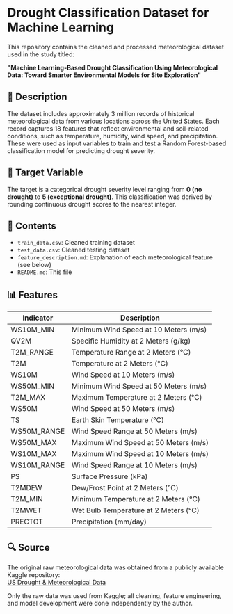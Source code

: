 # Drought Classification Dataset for Machine Learning

This repository contains the cleaned and processed meteorological dataset used in the study titled:

**"Machine Learning-Based Drought Classification Using Meteorological Data: Toward Smarter Environmental Models for Site Exploration"**  


## 📄 Description

The dataset includes approximately 3 million records of historical meteorological data from various locations across the United States. Each record captures 18 features that reflect environmental and soil-related conditions, such as temperature, humidity, wind speed, and precipitation. These were used as input variables to train and test a Random Forest-based classification model for predicting drought severity.

## 🎯 Target Variable

The target is a categorical drought severity level ranging from **0 (no drought)** to **5 (exceptional drought)**. This classification was derived by rounding continuous drought scores to the nearest integer.

## 📁 Contents

- `train_data.csv`: Cleaned training dataset  
- `test_data.csv`: Cleaned testing dataset  
- `feature_description.md`: Explanation of each meteorological feature (see below)  
- `README.md`: This file

## 📊 Features

| Indicator       | Description                                      |
|----------------|--------------------------------------------------|
| WS10M_MIN       | Minimum Wind Speed at 10 Meters (m/s)           |
| QV2M            | Specific Humidity at 2 Meters (g/kg)            |
| T2M_RANGE       | Temperature Range at 2 Meters (°C)              |
| T2M             | Temperature at 2 Meters (°C)                    |
| WS10M           | Wind Speed at 10 Meters (m/s)                   |
| WS50M_MIN       | Minimum Wind Speed at 50 Meters (m/s)           |
| T2M_MAX         | Maximum Temperature at 2 Meters (°C)           |
| WS50M           | Wind Speed at 50 Meters (m/s)                   |
| TS              | Earth Skin Temperature (°C)                    |
| WS50M_RANGE     | Wind Speed Range at 50 Meters (m/s)             |
| WS50M_MAX       | Maximum Wind Speed at 50 Meters (m/s)           |
| WS10M_MAX       | Maximum Wind Speed at 10 Meters (m/s)           |
| WS10M_RANGE     | Wind Speed Range at 10 Meters (m/s)             |
| PS              | Surface Pressure (kPa)                          |
| T2MDEW          | Dew/Frost Point at 2 Meters (°C)               |
| T2M_MIN         | Minimum Temperature at 2 Meters (°C)            |
| T2MWET          | Wet Bulb Temperature at 2 Meters (°C)          |
| PRECTOT         | Precipitation (mm/day)                          |

## 🔍 Source

The original raw meteorological data was obtained from a publicly available Kaggle repository:  
[US Drought & Meteorological Data](https://www.kaggle.com/code/cdminix/starter-us-drought-meteorological-data)

Only the raw data was used from Kaggle; all cleaning, feature engineering, and model development were done independently by the author.

